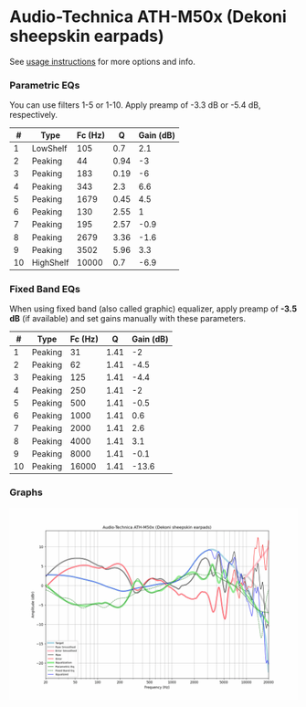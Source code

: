 # Audio-Technica ATH-M50x (Dekoni sheepskin earpads)
See [usage instructions](https://github.com/jaakkopasanen/AutoEq#usage) for more options and info.

### Parametric EQs
You can use filters 1-5 or 1-10. Apply preamp of -3.3 dB or -5.4 dB, respectively.

|   # | Type      |   Fc (Hz) |    Q |   Gain (dB) |
|-----|-----------|-----------|------|-------------|
|   1 | LowShelf  |       105 | 0.7  |         2.1 |
|   2 | Peaking   |        44 | 0.94 |        -3   |
|   3 | Peaking   |       183 | 0.19 |        -6   |
|   4 | Peaking   |       343 | 2.3  |         6.6 |
|   5 | Peaking   |      1679 | 0.45 |         4.5 |
|   6 | Peaking   |       130 | 2.55 |         1   |
|   7 | Peaking   |       195 | 2.57 |        -0.9 |
|   8 | Peaking   |      2679 | 3.36 |        -1.6 |
|   9 | Peaking   |      3502 | 5.96 |         3.3 |
|  10 | HighShelf |     10000 | 0.7  |        -6.9 |

### Fixed Band EQs
When using fixed band (also called graphic) equalizer, apply preamp of **-3.5 dB** (if available) and set gains manually with these parameters.

|   # | Type    |   Fc (Hz) |    Q |   Gain (dB) |
|-----|---------|-----------|------|-------------|
|   1 | Peaking |        31 | 1.41 |        -2   |
|   2 | Peaking |        62 | 1.41 |        -4.5 |
|   3 | Peaking |       125 | 1.41 |        -4.4 |
|   4 | Peaking |       250 | 1.41 |        -2   |
|   5 | Peaking |       500 | 1.41 |        -0.5 |
|   6 | Peaking |      1000 | 1.41 |         0.6 |
|   7 | Peaking |      2000 | 1.41 |         2.6 |
|   8 | Peaking |      4000 | 1.41 |         3.1 |
|   9 | Peaking |      8000 | 1.41 |        -0.1 |
|  10 | Peaking |     16000 | 1.41 |       -13.6 |

### Graphs
![](./Audio-Technica%20ATH-M50x%20(Dekoni%20sheepskin%20earpads).png)
